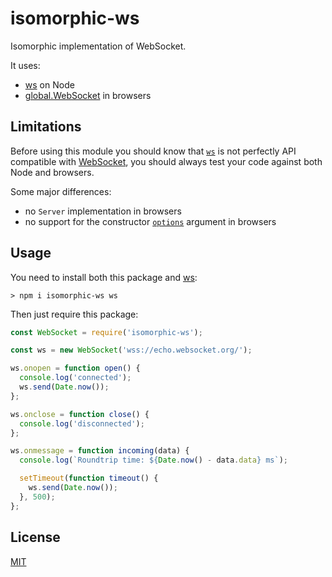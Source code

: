 # isomorphic-ws

Isomorphic implementation of WebSocket.

It uses:
- [ws](https://github.com/websockets/ws) on Node
- [global.WebSocket](https://developer.mozilla.org/en-US/docs/Web/API/WebSocket) in browsers

## Limitations

Before using this module you should know that
[`ws`](https://github.com/websockets/ws/blob/master/doc/ws.md#class-websocket)
is not perfectly API compatible with
[WebSocket](https://developer.mozilla.org/en-US/docs/Web/API/WebSocket),
you should always test your code against both Node and browsers.

Some major differences:

- no `Server` implementation in browsers
- no support for the constructor
  [`options`](https://github.com/websockets/ws/blob/master/doc/ws.md#new-websocketaddress-protocols-options)
  argument in browsers

## Usage

You need to install both this package and [ws](https://github.com/websockets/ws):

```
> npm i isomorphic-ws ws
```

Then just require this package:

```js
const WebSocket = require('isomorphic-ws');

const ws = new WebSocket('wss://echo.websocket.org/');

ws.onopen = function open() {
  console.log('connected');
  ws.send(Date.now());
};

ws.onclose = function close() {
  console.log('disconnected');
};

ws.onmessage = function incoming(data) {
  console.log(`Roundtrip time: ${Date.now() - data.data} ms`);

  setTimeout(function timeout() {
    ws.send(Date.now());
  }, 500);
};
```

## License

[MIT](LICENSE)

